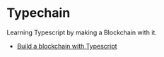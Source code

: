 # Typechain

Learning Typescript by making a Blockchain with it.

- [Build a blockchain with Typescript](https://www.youtube.com/playlist?list=PL7jH19IHhOLNM5mePXxbpnPefi6PiiNCX)
